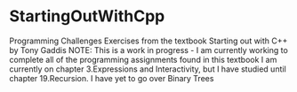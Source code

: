 # StartingOutWithCpp
Programming Challenges Exercises from the textbook Starting out with C++ by Tony Gaddis
NOTE: This is a work in progress - I am currently working to complete all of the programming assignments found in this textbook
I am currently on chapter 3.Expressions and Interactivity, but I have studied until chapter 19.Recursion. 
I have yet to go over Binary Trees
